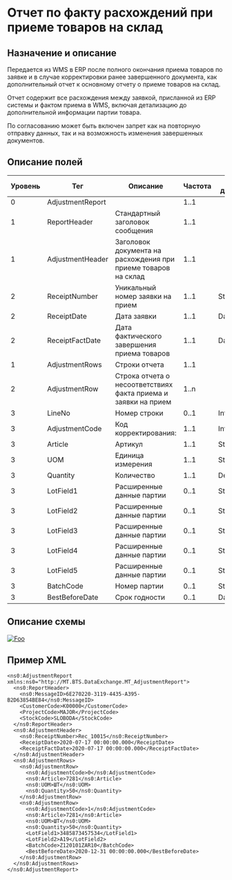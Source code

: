 # Отчет по факту расхождений при приеме товаров на склад

## Назначение и описание
Передается из WMS в ERP после полного окончания приема товаров по заявке и в случае корректировки ранее завершенного документа, как дополнительный отчет к основному отчету о приеме товаров на склад.

Отчет содержит все расхождения между заявкой, присланной из ERP системы и фактом приема в WMS, включая детализацию до дополнительной информации партии товара.

По согласованию может быть включен запрет как на повторную отправку данных, так и на возможность изменения завершенных документов.

## Описание полей

Уровень | Тег | Описание | Частота | Тип данных | Размер поля | Комментарий
--------|-----|----------|---------|------------|-------------|------------
0       | AdjustmentReport |                                                          | 1..1           |            |             |            
1       | ReportHeader     | Стандартный заголовок сообщения                                | 1..1    |            |              | Общая структура сообщения
1       | AdjustmentHeader | Заголовок документа на расхождения при приеме товаров на склад | 1..1    |            |              |
2       | ReceiptNumber    | Уникальный номер заявки на прием                               | 1..1    | String     | 50          | 
2       | ReceiptDate      | Дата заявки                                                    | 1..1    | DateTime   |              |
2       | ReceiptFactDate  | Дата фактического завершения приема товаров                    | 1..1    | DateTime   |              |
1       | AdjustmentRows   | Строки отчета                                                  | 1..1    |            |              |
2       | AdjustmentRow    | Строка отчета о несоответствиях факта приема и заявки на прием | 1..n    |            |              |
3       | LineNo           | Номер строки                                                   | 0..1    | Integer    |              |
3       | AdjustmentCode   | Код корректирования:                                           | 1..1    | Integer    |              | 0 – Недостача<br />1 - Излишек
3       | Article          | Артикул                                                        | 1..1    | String     | 100         |
3       | UOM              | Единица измерения                                              | 1..1    | String     | 10          |
3       | Quantity         | Количество                                                     | 1..1    | Decimal    |             |
3       | LotField1        | Расширенные данные партии                                      | 0..1    | String     | 100         |
3       | LotField2        | Расширенные данные партии                                      | 0..1    | String     | 100         |
3       | LotField3        | Расширенные данные партии                                      | 0..1    | String     | 100         |
3       | LotField4        | Расширенные данные партии                                      | 0..1    | String     | 100         |
3       | LotField5        | Расширенные данные партии                                      | 0..1    | String     | 100         |
3       | BatchCode        | Номер партии                                                   | 0..1    | String     | 100         |
3       | BestBeforeDate   | Срок годности                                                  | 0..1    | DateTime   |             |

## Описание схемы
<a href="https://github.com/MajorTerminal/MTXML/blob/master/XSD/MT_AdjustmentReport.xsd" rel="XSD">![Foo](https://user-images.githubusercontent.com/22858622/134012526-73d1b128-a2cd-4d14-8a13-10f81a57c04f.png)</a>

## Пример XML
```
<ns0:AdjustmentReport xmlns:ns0="http://MT.BTS.DataExchange.MT_AdjustmentReport">
  <ns0:ReportHeader>
    <ns0:MessageID>6E270220-3119-4435-A395-B2D63854BE84</ns0:MessageID>
    <CustomerCode>К00000</CustomerCode>
    <ProjectCode>MAJOR</ProjectCode>
    <StockCode>SLOBODA</StockCode>
  </ns0:ReportHeader>
  <ns0:AdjustmentHeader>
    <ns0:ReceiptNumber>Rec_10015</ns0:ReceiptNumber>
    <ReceiptDate>2020-07-17 00:00:00.000</ReceiptDate>
    <ReceiptFactDate>2020-07-17 00:00:00.000</ReceiptFactDate>
  </ns0:AdjustmentHeader>
  <ns0:AdjustmentRows>
    <ns0:AdjustmentRow>
      <ns0:AdjustmentCode>0</ns0:AdjustmentCode>
      <ns0:Article>7281</ns0:Article>
      <ns0:UOM>ШТ</ns0:UOM>
      <ns0:Quantity>50</ns0:Quantity>
    </ns0:AdjustmentRow>
    <ns0:AdjustmentRow>
      <ns0:AdjustmentCode>1</ns0:AdjustmentCode>
      <ns0:Article>7281</ns0:Article>
      <ns0:UOM>ШТ</ns0:UOM>
      <ns0:Quantity>50</ns0:Quantity>
      <LotField1>3485873457534</LotField1>
      <LotField2>A19</LotField2>
	  <BatchCode>Z120101ZAR10</BatchCode>
	  <BestBeforeDate>2020-12-31 00:00:00.000</BestBeforeDate>
    </ns0:AdjustmentRow>
  </ns0:AdjustmentRows>
</ns0:AdjustmentReport>
```
